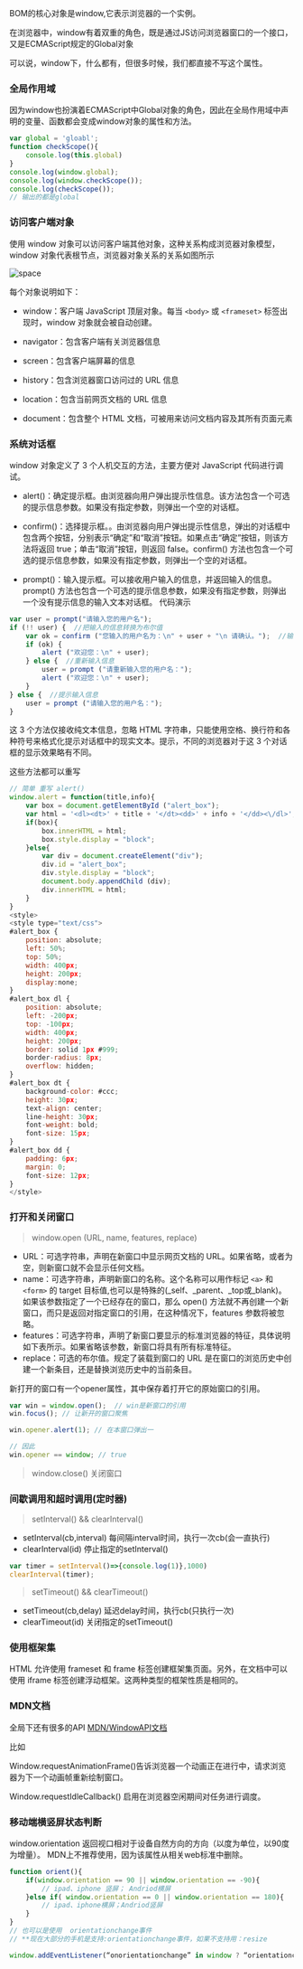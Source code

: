 BOM的核心对象是window,它表示浏览器的一个实例。

在浏览器中，window有着双重的角色，既是通过JS访问浏览器窗口的一个接口，又是ECMAScript规定的Global对象

可以说，window下，什么都有，但很多时候，我们都直接不写这个属性。

### 全局作用域
因为window也扮演着ECMAScript中Global对象的角色，因此在全局作用域中声明的变量、函数都会变成window对象的属性和方法。
```javascript
var global = 'gloabl';
function checkScope(){
    console.log(this.global)
}
console.log(window.global);
console.log(window.checkScope());
console.log(checkScope());
// 输出的都是global
```

### 访问客户端对象
使用 window 对象可以访问客户端其他对象，这种关系构成浏览器对象模型，window 对象代表根节点，浏览器对象关系的关系如图所示

![space](https://github.com/xhlife/front-end/blob/master/js/BOM/images/window.png)

每个对象说明如下：
+ window：客户端 JavaScript 顶层对象。每当 `<body>` 或 `<frameset>` 标签出现时，window 对象就会被自动创建。

+ navigator：包含客户端有关浏览器信息

+ screen：包含客户端屏幕的信息

+ history：包含浏览器窗口访问过的 URL 信息

+ location：包含当前网页文档的 URL 信息

+ document：包含整个 HTML 文档，可被用来访问文档内容及其所有页面元素

### 系统对话框
window 对象定义了 3 个人机交互的方法，主要方便对 JavaScript 代码进行调试。

* alert()：确定提示框。由浏览器向用户弹出提示性信息。该方法包含一个可选的提示信息参数。如果没有指定参数，则弹出一个空的对话框。

* confirm()：选择提示框。。由浏览器向用户弹出提示性信息，弹出的对话框中包含两个按钮，分别表示“确定”和“取消”按钮。如果点击“确定”按钮，则该方法将返回 true；单击“取消”按钮，则返回 false。confirm() 方法也包含一个可选的提示信息参数，如果没有指定参数，则弹出一个空的对话框。

* prompt()：输入提示框。可以接收用户输入的信息，并返回输入的信息。prompt() 方法也包含一个可选的提示信息参数，如果没有指定参数，则弹出一个没有提示信息的输入文本对话框。
代码演示
```javascript
var user = prompt("请输入您的用户名");
if (!! user) {  //把输入的信息转换为布尔值
    var ok = confirm ("您输入的用户名为：\n" + user + "\n 请确认。");  //输入信息确认
    if (ok) {
        alert ("欢迎您：\n" + user);
    } else {  //重新输入信息
        user = prompt ("请重新输入您的用户名：");
        alert ("欢迎您：\n" + user);
    }
} else {  //提示输入信息
    user = prompt ("请输入您的用户名：");
}
```
这 3 个方法仅接收纯文本信息，忽略 HTML 字符串，只能使用空格、换行符和各种符号来格式化提示对话框中的现实文本。提示，不同的浏览器对于这 3 个对话框的显示效果略有不同。

这些方法都可以重写
```javascript
// 简单 重写 alert() 
window.alert = function(title,info){
    var box = document.getElementById ("alert_box");
    var html = '<dl><dt>' + title + '</dt><dd>' + info + '</dd><\/dl>';
    if(box){
        box.innerHTML = html;
        box.style.display = "block";
    }else{
        var div = document.createElement("div");
        div.id = "alert_box";
        div.style.display = "block";
        document.body.appendChild (div);
        div.innerHTML = html; 
    }
}
<style>
<style type="text/css">
#alert_box { 
    position: absolute; 
    left: 50%; 
    top: 50%; 
    width: 400px; 
    height: 200px; 
    display:none;
}
#alert_box dl { 
    position: absolute; 
    left: -200px; 
    top: -100px; 
    width: 400px; 
    height: 200px; 
    border: solid 1px #999; 
    border-radius: 8px; 
    overflow: hidden; 
}
#alert_box dt { 
    background-color: #ccc; 
    height: 30px; 
    text-align: center; 
    line-height: 30px; 
    font-weight: bold; 
    font-size: 15px; 
}
#alert_box dd { 
    padding: 6px; 
    margin: 0; 
    font-size: 12px; 
}
</style>
```

### 打开和关闭窗口
> window.open (URL, name, features, replace)

* URL：可选字符串，声明在新窗口中显示网页文档的 URL。如果省略，或者为空，则新窗口就不会显示任何文档。
* name：可选字符串，声明新窗口的名称。这个名称可以用作标记 `<a>` 和 `<form>` 的 target 目标值,也可以是特殊的(_self、_parent、_top或_blank)。如果该参数指定了一个已经存在的窗口，那么 open() 方法就不再创建一个新窗口，而只是返回对指定窗口的引用，在这种情况下，features 参数将被忽略。
* features：可选字符串，声明了新窗口要显示的标准浏览器的特征，具体说明如下表所示。如果省略该参数，新窗口将具有所有标准特征。
* replace：可选的布尔值。规定了装载到窗口的 URL 是在窗口的浏览历史中创建一个新条目，还是替换浏览历史中的当前条目。

新打开的窗口有一个opener属性，其中保存着打开它的原始窗口的引用。
```javascript
var win = window.open();  // win是新窗口的引用
win.focus(); // 让新开的窗口聚焦

win.opener.alert(1); // 在本窗口弹出一

// 因此
win.opener == window; // true
```

> window.close() 关闭窗口

### 间歇调用和超时调用(定时器)
> setInterval() && clearInterval()
* setInterval(cb,interval)  每间隔interval时间，执行一次cb(会一直执行) 
* clearInterval(id)   停止指定的setInterval()
```javascript
var timer = setInterval()=>{console.log(1)},1000)
clearInterval(timer);
```

> setTimeout() && clearTimeout()
* setTimeout(cb,delay)  延迟delay时间，执行cb(只执行一次)  
* clearTimeout(id)    关闭指定的setTimeout()


### 使用框架集
HTML 允许使用 frameset 和 frame 标签创建框架集页面。另外，在文档中可以使用 iframe 标签创建浮动框架。这两种类型的框架性质是相同的。


### MDN文档

全局下还有很多的API
[MDN/WindowAPI文档](https://developer.mozilla.org/zh-CN/docs/Web/API/Window)

比如


Window.requestAnimationFrame()告诉浏览器一个动画正在进行中，请求浏览器为下一个动画帧重新绘制窗口。

Window.requestIdleCallback() 启用在浏览器空闲期间对任务进行调度。

### 移动端横竖屏状态判断
window.orientation 返回视口相对于设备自然方向的方向（以度为单位，以90度为增量）。
MDN上不推荐使用，因为该属性从相关web标准中删除。
```javascript
function orient(){
    if(window.orientation == 90 || window.orientation == -90){
        // ipad、iphone 竖屏； Andriod横屏
    }else if( window.orientation == 0 || window.orientation == 180){
        // ipad、iphone横屏；Andriod竖屏
    }
}
// 也可以是使用  orientationchange事件
// **现在大部分的手机是支持:orientationchange事件，如果不支持用：resize

window.addEventListener(“onorientationchange” in window ? “orientationchange”:”resize”,orient,false)
```